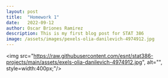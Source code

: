 ```yaml
---
layout: post
title:  "Homework 1"
date:   2022-09-12
author: Oscar Briones Ramirez
description: This is my first blog post for STAT 386
image: /assets/images/pexels-olia-danilevich-4974912.jpg
---
```



<img src="https://raw.githubusercontent.com/esnt/stat386-projects/main/assets/exels-olia-danilevich-4974912.jpg", alt="", style=width:400px;"/>
